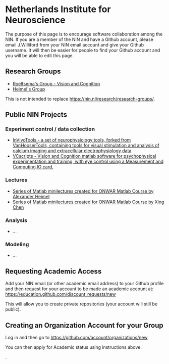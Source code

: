 Netherlands Institute for Neuroscience
======================================

The purpose of this page is to encourage software collaboration among the NIN.
If you are a member of the NIN and have a Github account, please email J.Williford from your NIN email account and give your Github username. It will then be easier for people to find your Github account and you will be able to edit this page.

Research Groups
---------------

* [Roelfsema's Group - Vision and Cognition](https://github.com/VisionandCognition)
* [Heimel's Group](https://github.com/heimel)

This is not intended to replace https://nin.nl/research/research-groups/.

Public NIN Projects
-------------------

### Experiment control / data collection

* [InVivoTools - a set of neurophysiology tools, forked from VanHooserTools, containing tools for visual stimulation and analysis of calcium imaging and extracellular electrophysiology data](https://github.com/heimel/InVivoTools)
* [VCscripts - Vision and Cognition matlab software for psychophysical experimentation and training, with eye control using a Measurement and Computing IO card.](https://github.com/VisionandCognition/VCscripts)

### Lectures

* [Series of Matlab minilectures created for ONWAR Matlab Course by Alexander Heimel](https://github.com/heimel/Matlab_minilectures)
* [Series of Matlab minilectures created for ONWAR Matlab Course by Xing Chen](https://github.com/axienjii/matlab_demos)

### Analysis

* ...

### Modeling

* ...

Requesting Academic Access
--------------------------

Add your NIN email (or other academic email address) to your Github profile and then request for your account to be made an academic account at:
https://education.github.com/discount_requests/new

This will allow you to create private repositories (your account will still be public).

Creating an Organization Account for your Group
-----------------------------------------------
Log in and then go to https://github.com/account/organizations/new

You can then apply for Academic status using instructions above.


.

